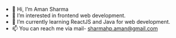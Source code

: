 - 👋 Hi, I’m Aman Sharma
- 👀 I’m interested in frontend web development.
- 🌱 I’m currently learning ReactJS and Java for web development.
- 📫 You can reach me via mail- sharmahp.aman@gmail.com

<!---
aman-sharma2/aman-sharma2 is a ✨ special ✨ repository because its `README.md` (this file) appears on your GitHub profile.
You can click the Preview link to take a look at your changes.
--->
